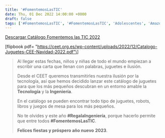 ```yaml
---
title: '#FomentemosLasTIC'
date: Thu, 01 Dec 2022 14:00:00 +0000
draft: false
tags: ['#FomentemosLasTIC', '#FomentemosLasTIC', 'Adolescentes', 'Amazon University eSports', 'Campaña de Navidad', 'Catálogo de juguetes', 'Catálogos de juguetes tecnológicos', 'Colaboración', 'Colaboraciones', 'Juguetes', 'Madres', 'Niñas', 'Niños', 'Padres', 'Tecnología', 'Vocación tecnológica']
---
```


[Descargar Catálogo Fomentemos las TIC 2022](https://ceet.org.es/download/catalogo-juguetes-ceet-navidad-2022/)

\[flipbook pdf= "https://ceet.org.es/wp-content/uploads/2022/12/Catalogo-Juguetes-CEE-Navidad-2022.pdf"\]

> Al llegar estas fechas, niños y niñas de todo el mundo empiezan a escribir una carta que llenan con palabras, juguetes e ilusión.
> 
> Desde el CEET queremos transmitirles nuestra ilusión por la tecnología, así que hemos decidido lanzar este catálogo de juguetes para que los más pequeños descubran en un entorno amable la **Tecnología** y la **Ingeniería**.
> 
> En el catálogo se pueden encontrar todo tipo de juguetes, robots, libros y juegos de mesa para los más pequeños.
> 
> No te olvides y este año **#RegalaIngeniería**, porque hacerlo permite que entre todos **#FomentemosLasTIC**.
> 
> **Felices fiestas y próspero año nuevo** **2023**.